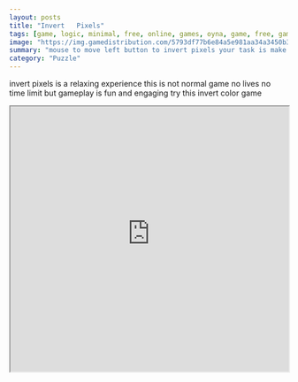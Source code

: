 ```yaml
---
layout: posts
title: "Invert   Pixels"
tags: [game, logic, minimal, free, online, games, oyna, game, free, games, play, play, games]
image: "https://img.gamedistribution.com/5793df77b6e84a5e981aa34a3450b374.jpg"
summary: "mouse to move left button to invert pixels your task is make board in one color  free online games oyna game free games play play games"
category: "Puzzle"
---
```


invert pixels is a relaxing experience this is not normal game no lives no time limit but gameplay is fun and engaging try this invert color game

<iframe width="100%" height="480px;" src="https://html5.gamedistribution.com/5793df77b6e84a5e981aa34a3450b374/"></iframe>